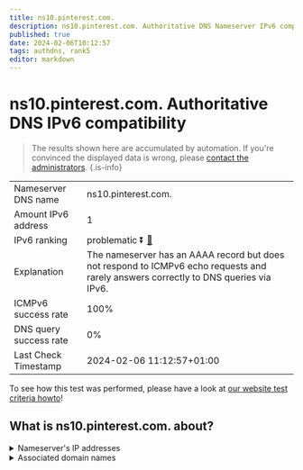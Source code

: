 ```yaml
---
title: ns10.pinterest.com.
description: ns10.pinterest.com. Authoritative DNS Nameserver IPv6 compatibility
published: true
date: 2024-02-06T10:12:57
tags: authdns, rank5
editor: markdown
---
```


# ns10.pinterest.com. Authoritative DNS IPv6 compatibility

> The results shown here are accumulated by automation. If you're convinced the displayed data is wrong, please [contact the administrators](/howto/chat). 
{.is-info}




|   |   |
| - | - |
| Nameserver DNS name | ns10.pinterest.com.
| Amount IPv6 address | 1
| IPv6 ranking | problematic :arrow_double_down: [🔗](/howto/ranking) |
| Explanation | The nameserver has an AAAA record but does not respond to ICMPv6 echo requests and rarely answers correctly to DNS queries via IPv6. |
| ICMPv6 success rate | 100%|
| DNS query success rate | 0% |
| Last Check Timestamp | 2024-02-06 11:12:57+01:00 |

To see how this test was performed, please have a look at [our website test criteria howto](/howto/testcriteria/authdns)!


## What is ns10.pinterest.com. about?




<details>
<summary>Nameserver's IP addresses</summary>

2400:cb00:2049:1::a29f:fe

</details>



<details>
<summary>Associated domain names</summary>

www.pinterest.com

</details>
